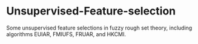 # Unsupervised-Feature-selection
Some unsupervised feature selections in fuzzy rough set theory, including algorithms EUIAR, FMIUFS, FRUAR, and HKCMI.
